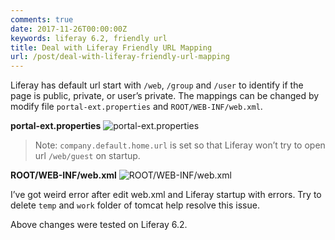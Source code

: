 ```yaml
---
comments: true
date: 2017-11-26T00:00:00Z
keywords: liferay 6.2, friendly url
title: Deal with Liferay Friendly URL Mapping
url: /post/deal-with-liferay-friendly-url-mapping
---
```


Liferay has default url start with `/web`, `/group` and `/user` to identify if the page is public, private, or user’s private. The mappings can be changed by modify file `portal-ext.properties` and `ROOT/WEB-INF/web.xml`.

**portal-ext.properties**
![portal-ext.properties](/images/2017-11-26-deal-with-liferay-friendly-url-mapping-1.png)

> Note: `company.default.home.url` is set so that Liferay won’t try to open url `/web/guest` on startup.

**ROOT/WEB-INF/web.xml**
![ROOT/WEB-INF/web.xml](/images/2017-11-26-deal-with-liferay-friendly-url-mapping-2.png)


I’ve got weird error after edit web.xml and Liferay startup with errors. Try to delete `temp` and `work` folder of tomcat help resolve this issue.

Above changes were tested on Liferay 6.2.
